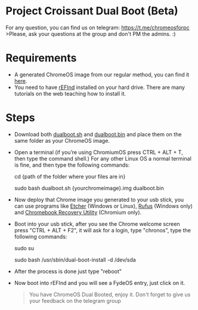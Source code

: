 # Project Croissant Dual Boot (Beta)

For any question, you can find us on telegram: https://t.me/chromeosforpc
    >Please, ask your questions at the group and don't PM the admins. :)

# Requirements
  - A generated ChromeOS image from our regular method, you can find it [here](https://github.com/imperador/chromefy/blob/master/README.md).
  - You need to have [rEFInd](http://www.rodsbooks.com/refind/) installed on your hard drive. There are many tutorials on the web teaching how to install it.

# Steps

  - Download both [dualboot.sh](https://raw.githubusercontent.com/imperador/chromefy/master/lab/dualboot.sh) and [dualboot.bin](https://github.com/imperador/chromefy/raw/master/lab/dualboot.bin) and place them on the same folder as your ChromeOS image.

  - Open a terminal (if you’re using ChromiumOS press CTRL + ALT + T, then type the command shell.) For any other Linux OS a normal terminal is fine, and then type the following commands:

      cd {path of the folder where your files are in}

      sudo bash dualboot.sh {yourchromeimage}.img dualboot.bin

  - Now deploy that Chrome image you generated to your usb stick, you can use programs like [Etcher](https://www.balena.io/etcher/) (Windows or Linux), [Rufus](https://rufus.ie/en_IE.html) (Windows only) and [Chromebook Recovery Utility](https://chrome.google.com/webstore/detail/chromebook-recovery-utili/jndclpdbaamdhonoechobihbbiimdgai?hl=en) (Chromium only).

  - Boot into your usb stick, after you see the Chrome welcome screen press "CTRL + ALT + F2", it will ask for a login, type "chronos", type the following commands:

      sudo su

      sudo bash /usr/sbin/dual-boot-install -d /dev/sda

  - After the process is done just type "reboot"

  - Now boot into rEFInd and you will see a FydeOS entry, just click on it.

      >You have ChromeOS Dual Booted, enjoy it. Don't forget to give us your feedback on the telegram group
